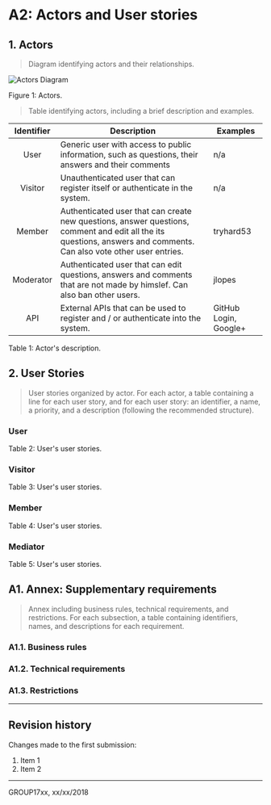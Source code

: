 # A2: Actors and User stories
 
## 1. Actors
 
> Diagram identifying actors and their relationships.  

![Actors Diagram](https://i.imgur.com/cqf6Z6n.png)

Figure 1: Actors.


> Table identifying actors, including a brief description and examples.

| Identifier | Description                                                                                                                                                         | Examples              |
|:----------:|---------------------------------------------------------------------------------------------------------------------------------------------------------------------|-----------------------|
| User       | Generic user with access to public information, such as questions, their answers and their comments                                                                 | n/a                   |
| Visitor    | Unauthenticated user that can register itself or authenticate in the system.                                                                                        | n/a                   |
| Member     | Authenticated user that can create new questions, answer questions, comment and edit all the its questions, answers and comments. Can also vote other user entries. | tryhard53             |
| Moderator  | Authenticated user that can edit questions, answers and comments that are not made by himslef. Can also ban other users.                                            | jlopes                |
| API        | External APIs that can be used to register and / or authenticate into the system.                                                                                   | GitHub Login, Google+ |

Table 1: Actor's description.
 
## 2. User Stories
 
> User stories organized by actor.
> For each actor, a table containing a line for each user story, and for each user story: an identifier, a name, a priority, and a description (following the recommended structure).
 
### User

Table 2: User's user stories.
 
### Visitor

Table 3: User's user stories.
 
### Member

Table 4: User's user stories.

### Mediator

Table 5: User's user stories.

 
## A1. Annex: Supplementary requirements
 
> Annex including business rules, technical requirements, and restrictions.
> For each subsection, a table containing identifiers, names, and descriptions for each requirement.
 
### A1.1. Business rules
 
### A1.2. Technical requirements
 
### A1.3. Restrictions
 
***
 
## Revision history
 
Changes made to the first submission:
1. Item 1
1. Item 2
 
***
 
GROUP17xx, xx/xx/2018
